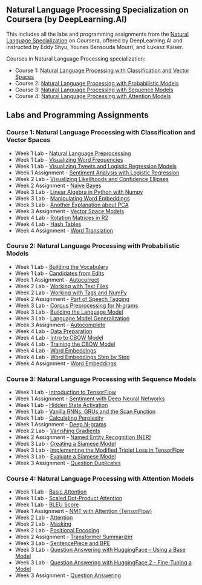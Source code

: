 ## Natural Language Processing Specialization on Coursera (by DeepLearning.AI)

This includes all the labs and programming assignments from the [Natural Language Specialization](https://www.coursera.org/specializations/natural-language-processing) on Coursera, offered by DeepLearning.AI and instructed by Eddy Shyu, Younes Bensouda Mourri, and Łukasz Kaiser.

Courses in Natural Language Processing specialization:
- Course 1: [Natural Language Processing with Classification and Vector Spaces](https://www.coursera.org/learn/classification-vector-spaces-in-nlp)
- Course 2: [Natural Language Processing with Probabilistic Models](https://www.coursera.org/learn/probabilistic-models-in-nlp)
- Course 3: [Natural Language Processing with Sequence Models](https://www.coursera.org/learn/sequence-models-in-nlp)
- Course 4: [Natural Language Processing with Attention Models](https://www.coursera.org/learn/attention-models-in-nlp)

## Labs and Programming Assignments

### Course 1: Natural Language Processing with Classification and Vector Spaces

  - Week 1 Lab - [Natural Language Preprocessing](https://nbviewer.org/github/EricMFischer/natural-language-processing-specialization/blob/master/Course%201%20-%20NLP%20with%20Classification%20and%20Vector%20Spaces/Week%201/Natural%20Language%20Preprocessing.ipynb)
  - Week 1 Lab - [Visualizing Word Frequencies](https://nbviewer.org/github/EricMFischer/natural-language-processing-specialization/blob/master/Course%201%20-%20NLP%20with%20Classification%20and%20Vector%20Spaces/Week%201/Visualizing%20Word%20Frequencies.ipynb)
  - Week 1 Lab - [Visualizing Tweets and Logistic Regression Models](https://nbviewer.org/github/EricMFischer/natural-language-processing-specialization/blob/master/Course%201%20-%20NLP%20with%20Classification%20and%20Vector%20Spaces/Week%201/Visualizing%20Tweets%20and%20Logistic%20Regression%20Models.ipynb)
  - Week 1 Assignment - [Sentiment Analysis with Logistic Regression](https://nbviewer.org/github/EricMFischer/natural-language-processing-specialization/blob/master/Course%201%20-%20NLP%20with%20Classification%20and%20Vector%20Spaces/Week%201/Sentiment%20Analysis%20with%20Logistic%20Regression.ipynb)
  - Week 2 Lab - [Visualizing Likelihoods and Confidence Ellipses](https://nbviewer.org/github/EricMFischer/natural-language-processing-specialization/blob/master/Course%201%20-%20NLP%20with%20Classification%20and%20Vector%20Spaces/Week%202/x.ipynb)
  - Week 2 Assignment - [Naive Bayes](https://nbviewer.org/github/EricMFischer/natural-language-processing-specialization/blob/master/Course%201%20-%20NLP%20with%20Classification%20and%20Vector%20Spaces/Week%202/x.ipynb)
  - Week 3 Lab - [Linear Algebra in Python with Numpy](https://nbviewer.org/github/EricMFischer/natural-language-processing-specialization/blob/master/Course%201%20-%20NLP%20with%20Classification%20and%20Vector%20Spaces/Week%203/x.ipynb)
  - Week 3 Lab - [Manipulating Word Embeddings](https://nbviewer.org/github/EricMFischer/natural-language-processing-specialization/blob/master/Course%201%20-%20NLP%20with%20Classification%20and%20Vector%20Spaces/Week%203/x.ipynb)
  - Week 3 Lab - [Another Explanation about PCA](https://nbviewer.org/github/EricMFischer/natural-language-processing-specialization/blob/master/Course%201%20-%20NLP%20with%20Classification%20and%20Vector%20Spaces/Week%203/x.ipynb)
  - Week 3 Assignment - [Vector Space Models](https://nbviewer.org/github/EricMFischer/natural-language-processing-specialization/blob/master/Course%201%20-%20NLP%20with%20Classification%20and%20Vector%20Spaces/Week%203/x.ipynb)
  - Week 4 Lab - [Rotation Matrices in R2](https://nbviewer.org/github/EricMFischer/natural-language-processing-specialization/blob/master/Course%201%20-%20NLP%20with%20Classification%20and%20Vector%20Spaces/Week%204/x.ipynb)
  - Week 4 Lab - [Hash Tables](https://nbviewer.org/github/EricMFischer/natural-language-processing-specialization/blob/master/Course%201%20-%20NLP%20with%20Classification%20and%20Vector%20Spaces/Week%204/x.ipynb)
  - Week 4 Assignment - [Word Translation](https://nbviewer.org/github/EricMFischer/natural-language-processing-specialization/blob/master/Course%201%20-%20NLP%20with%20Classification%20and%20Vector%20Spaces/Week%204/x.ipynb)

### Course 2: Natural Language Processing with Probabilistic Models

  - Week 1 Lab - [Building the Vocabulary](https://nbviewer.org/github/EricMFischer/natural-language-processing-specialization/blob/master/Course%202%20-%20NLP%20with%20Probabilistic%20Models/Week%201/x.ipynb)
  - Week 1 Lab - [Candidates from Edits](https://nbviewer.org/github/EricMFischer/natural-language-processing-specialization/blob/master/Course%202%20-%20NLP%20with%20Probabilistic%20Models/Week%201/x.ipynb)
  - Week 1 Assignment - [Autocorrect](https://nbviewer.org/github/EricMFischer/natural-language-processing-specialization/blob/master/Course%202%20-%20NLP%20with%20Probabilistic%20Models/Week%201/x.ipynb)
  - Week 2 Lab - [Working with Text Files](https://nbviewer.org/github/EricMFischer/natural-language-processing-specialization/blob/master/Course%202%20-%20NLP%20with%20Probabilistic%20Models/Week%202/x.ipynb)
  - Week 2 Lab - [Working with Tags and NumPy](https://nbviewer.org/github/EricMFischer/natural-language-processing-specialization/blob/master/Course%202%20-%20NLP%20with%20Probabilistic%20Models/Week%202/x.ipynb)
  - Week 2 Assignment - [Part of Speech Tagging](https://nbviewer.org/github/EricMFischer/natural-language-processing-specialization/blob/master/Course%202%20-%20NLP%20with%20Probabilistic%20Models/Week%202/x.ipynb)
  - Week 3 Lab - [Corpus Preprocessing for N-grams](https://nbviewer.org/github/EricMFischer/natural-language-processing-specialization/blob/master/Course%202%20-%20NLP%20with%20Probabilistic%20Models/Week%203/x.ipynb)
  - Week 3 Lab - [Building the Language Model](https://nbviewer.org/github/EricMFischer/natural-language-processing-specialization/blob/master/Course%202%20-%20NLP%20with%20Probabilistic%20Models/Week%203/x.ipynb)
  - Week 3 Lab - [Language Model Generalization](https://nbviewer.org/github/EricMFischer/natural-language-processing-specialization/blob/master/Course%202%20-%20NLP%20with%20Probabilistic%20Models/Week%203/x.ipynb)
  - Week 3 Assignment - [Autocomplete](https://nbviewer.org/github/EricMFischer/natural-language-processing-specialization/blob/master/Course%202%20-%20NLP%20with%20Probabilistic%20Models/Week%203/x.ipynb)
  - Week 4 Lab - [Data Preparation](https://nbviewer.org/github/EricMFischer/natural-language-processing-specialization/blob/master/Course%202%20-%20NLP%20with%20Probabilistic%20Models/Week%204/x.ipynb)
  - Week 4 Lab - [Intro to CBOW Model](https://nbviewer.org/github/EricMFischer/natural-language-processing-specialization/blob/master/Course%202%20-%20NLP%20with%20Probabilistic%20Models/Week%204/x.ipynb)
  - Week 4 Lab - [Training the CBOW Model](https://nbviewer.org/github/EricMFischer/natural-language-processing-specialization/blob/master/Course%202%20-%20NLP%20with%20Probabilistic%20Models/Week%204/x.ipynb)
  - Week 4 Lab - [Word Embeddings](https://nbviewer.org/github/EricMFischer/natural-language-processing-specialization/blob/master/Course%202%20-%20NLP%20with%20Probabilistic%20Models/Week%204/x.ipynb)
  - Week 4 Lab - [Word Embeddings Step by Step](https://nbviewer.org/github/EricMFischer/natural-language-processing-specialization/blob/master/Course%202%20-%20NLP%20with%20Probabilistic%20Models/Week%204/x.ipynb)
  - Week 4 Assignment - [Word Embeddings](https://nbviewer.org/github/EricMFischer/natural-language-processing-specialization/blob/master/Course%202%20-%20NLP%20with%20Probabilistic%20Models/Week%204/x.ipynb)

### Course 3: Natural Language Processing with Sequence Models

  - Week 1 Lab - [Introduction to TensorFlow](https://nbviewer.org/github/EricMFischer/natural-language-processing-specialization/blob/master/Course%203%20-%20NLP%20with%20Sequence%20Models/Week%201/x.ipynb)
  - Week 1 Assignment - [Sentiment with Deep Neural Networks](https://nbviewer.org/github/EricMFischer/natural-language-processing-specialization/blob/master/Course%203%20-%20NLP%20with%20Sequence%20Models/Week%201/x.ipynb)
  - Week 1 Lab - [Hidden State Activation](https://nbviewer.org/github/EricMFischer/natural-language-processing-specialization/blob/master/Course%203%20-%20NLP%20with%20Sequence%20Models/Week%201/x.ipynb)
  - Week 1 Lab - [Vanilla RNNs, GRUs and the Scan Function](https://nbviewer.org/github/EricMFischer/natural-language-processing-specialization/blob/master/Course%203%20-%20NLP%20with%20Sequence%20Models/Week%201/x.ipynb)
  - Week 1 Lab - [Calculating Perplexity](https://nbviewer.org/github/EricMFischer/natural-language-processing-specialization/blob/master/Course%203%20-%20NLP%20with%20Sequence%20Models/Week%201/x.ipynb)
  - Week 1 Assignment - [Deep N-grams](https://nbviewer.org/github/EricMFischer/natural-language-processing-specialization/blob/master/Course%203%20-%20NLP%20with%20Sequence%20Models/Week%201/x.ipynb)
  - Week 2 Lab - [Vanishing Gradients](https://nbviewer.org/github/EricMFischer/natural-language-processing-specialization/blob/master/Course%203%20-%20NLP%20with%20Sequence%20Models/Week%202/x.ipynb)
  - Week 2 Assignment - [Named Entity Recognition (NER)](https://nbviewer.org/github/EricMFischer/natural-language-processing-specialization/blob/master/Course%203%20-%20NLP%20with%20Sequence%20Models/Week%202/x.ipynb)
  - Week 3 Lab - [Creating a Siamese Model](https://nbviewer.org/github/EricMFischer/natural-language-processing-specialization/blob/master/Course%203%20-%20NLP%20with%20Sequence%20Models/Week%203/C3W4_L1_Creating%20a%20Siamese%20Model.ipynb)
  - Week 3 Lab - [Implementing the Modified Triplet Loss in TensorFlow](https://nbviewer.org/github/EricMFischer/natural-language-processing-specialization/blob/master/Course%203%20-%20NLP%20with%20Sequence%20Models/Week%203/x.ipynb)
  - Week 3 Lab - [Evaluate a Siamese Model](https://nbviewer.org/github/EricMFischer/natural-language-processing-specialization/blob/master/Course%203%20-%20NLP%20with%20Sequence%20Models/Week%203/x.ipynb)
  - Week 3 Assignment - [Question Duplicates](https://nbviewer.org/github/EricMFischer/natural-language-processing-specialization/blob/master/Course%203%20-%20NLP%20with%20Sequence%20Models/Week%203/x.ipynb)

### Course 4: Natural Language Processing with Attention Models

  - Week 1 Lab - [Basic Attention](https://nbviewer.org/github/EricMFischer/natural-language-processing-specialization/blob/master/Course%204%20-%20NLP%20with%20Attention%20Models/Week%201/x.ipynb)
  - Week 1 Lab - [Scaled Dot-Product Attention](https://nbviewer.org/github/EricMFischer/natural-language-processing-specialization/blob/master/Course%204%20-%20NLP%20with%20Attention%20Models/Week%201/x.ipynb)
  - Week 1 Lab - [BLEU Score](https://nbviewer.org/github/EricMFischer/natural-language-processing-specialization/blob/master/Course%204%20-%20NLP%20with%20Attention%20Models/Week%201/x.ipynb)
  - Week 1 Assignment - [NMT with Attention (TensorFlow)](https://nbviewer.org/github/EricMFischer/natural-language-processing-specialization/blob/master/Course%204%20-%20NLP%20with%20Attention%20Models/Week%201/x.ipynb)
  - Week 2 Lab - [Attention](https://nbviewer.org/github/EricMFischer/natural-language-processing-specialization/blob/master/Course%204%20-%20NLP%20with%20Attention%20Models/Week%202/x.ipynb)
  - Week 2 Lab - [Masking](https://nbviewer.org/github/EricMFischer/natural-language-processing-specialization/blob/master/Course%204%20-%20NLP%20with%20Attention%20Models/Week%202/x.ipynb)
  - Week 2 Lab - [Positional Encoding](https://nbviewer.org/github/EricMFischer/natural-language-processing-specialization/blob/master/Course%204%20-%20NLP%20with%20Attention%20Models/Week%202/x.ipynb)
  - Week 2 Assignment - [Transformer Summarizer](https://nbviewer.org/github/EricMFischer/natural-language-processing-specialization/blob/master/Course%204%20-%20NLP%20with%20Attention%20Models/Week%202/x.ipynb)
  - Week 3 Lab - [SentencePiece and BPE](https://nbviewer.org/github/EricMFischer/natural-language-processing-specialization/blob/master/Course%204%20-%20NLP%20with%20Attention%20Models/Week%203/x.ipynb)
  - Week 3 Lab - [Question Answering with HuggingFace - Using a Base Model](https://nbviewer.org/github/EricMFischer/natural-language-processing-specialization/blob/master/Course%204%20-%20NLP%20with%20Attention%20Models/Week%203/x.ipynb)
  - Week 3 Lab - [Question Answering with HuggingFace 2 - Fine-Tuning a Model](https://nbviewer.org/github/EricMFischer/natural-language-processing-specialization/blob/master/Course%204%20-%20NLP%20with%20Attention%20Models/Week%203/x.ipynb)
  - Week 3 Assignment - [Question Answering](https://nbviewer.org/github/EricMFischer/natural-language-processing-specialization/blob/master/Course%204%20-%20NLP%20with%20Attention%20Models/Week%203/x.ipynb)
